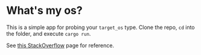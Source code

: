 # What's my os?

This is a simple app for probing your `target_os` type. Clone the repo, `cd` into the folder, and execute `cargo run`.

See [this StackOverflow](https://stackoverflow.com/questions/43435072/how-to-obtain-the-value-of-a-configuration-flag)
page for reference.
